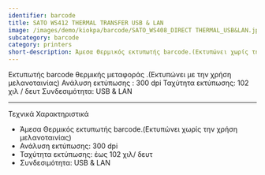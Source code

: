 ```yaml
---
identifier: barcode
title: SATO WS412 THERMAL TRANSFER USB & LAN
image: /images/demo/kiokpa/barcode/SATO_WS408_DIRECT THERMAL_USB&LAN.jpg
subcategory: barcode
category: printers
short-description: Άμεσα Θερμικός εκτυπωτής barcode.(Εκτυπώνει χωρίς την χρήση μελανοταινίας)
---
```





Εκτυπωτής barcode θερμικής μεταφοράς .(Εκτυπώνει με την χρήση μελανοταινίας)
Ανάλυση εκτύπωσης : 300 dpi
Ταχύτητα εκτύπωσης: 102 χιλ / δευτ
Συνδεσιμότητα: USB & LAN

---






Τεχνικά Χαρακτηριστικά

*    Άμεσα Θερμικός εκτυπωτής barcode.(Εκτυπώνει χωρίς την χρήση μελανοταινίας)
*    Ανάλυση εκτύπωσης: 300 dpi
*    Ταχύτητα εκτύπωσης: έως 102 χιλ/ δευτ
*    Συνδεσιμότητα: USB & LAN


